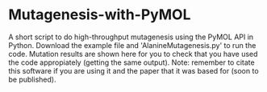 # Mutagenesis-with-PyMOL
A short script to do high-throughput mutagenesis using the PyMOL API in Python.
Download the example file and 'AlanineMutagenesis.py' to run the code.
Mutation results are shown here for you to check that you have used the code appropiately (getting the same output).
Note: remember to citate this software if you are using it and the paper that it was based for (soon to be published).


